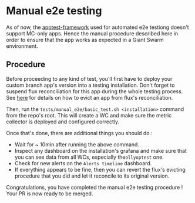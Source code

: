# Manual e2e testing

As of now, the [apptest-framework](https://github.com/giantswarm/apptest-framework) used for automated e2e testiong doesn't support MC-only apps. Hence the manual procedure described here in order to ensure that the app works as expected in a Giant Swarm environment.

## Procedure

Before proceeding to any kind of test, you'll first have to deploy your custom branch app's version into a testing installation. Don't forget to suspend flux reconciliation for this app during the whole testing process. See [here](https://intranet.giantswarm.io/docs/dev-and-releng/flux/suspending-flux/#how-to-be-more-granular--subtle-with-suspending-resources-and-why-be-careful-with-this) for details on how to evict an app from flux's reconciliation.

Then, run the `tests/manual_e2e/basic_test.sh <installation>` command from the repo's root. This will create a WC and make sure the metric collector is deployed and configured correctly.

Once that's done, there are additional things you should do :

- Wait for ~ 10min after running the above command.
- Inspect any dashboard on the installation's grafana and make sure that you can see data from all WCs, especially the`ollyoptest` one.
- Check for new alerts on the `Alerts timeline` dashboard.
- If everything appears to be fine, then you can revert the flux's evicting procedure that you did and let it reconcile to its original version.

Congratulations, you have completed the manual e2e testing procedure ! Your PR is now ready to be merged.
